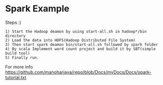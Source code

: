 # Spark Example

Steps :)

    1) Start the Hadoop deamon by using start-all.sh in hadoop*/bin directory 
    2) Load the data into HDFS(Hadoop Distributed File System)
    3) Then start spark deamon bin/start-all.sh followed by spark folder
    4) By scala Implement word count project and build it by SBT(simple build tool) 
    5) Finally run.

For more info   https://github.com/manoharjaya/repo/blob/Docs/myDocs/Docs/spark-tutorial.txt
